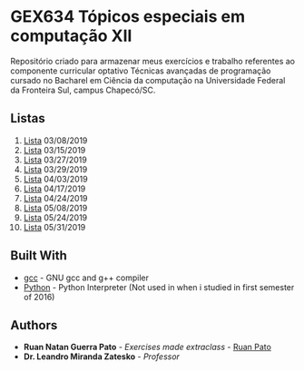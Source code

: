 # GEX634 Tópicos especiais em computação XII

Repositório criado para armazenar meus exercícios e trabalho referentes ao componente curricular optativo Técnicas avançadas de programação cursado no Bacharel em Ciência da computação na Universidade Federal da Fronteira Sul, campus Chapecó/SC.

## Listas ##
01. [Lista](https://github.com/ruanpato/gex634/tree/master/01Lista) 03/08/2019
02. [Lista](https://github.com/ruanpato/gex634/tree/master/02Lista) 03/15/2019
03. [Lista](https://github.com/ruanpato/gex634/tree/master/03Lista) 03/27/2019
04. [Lista](https://github.com/ruanpato/gex634/tree/master/04Lista) 03/29/2019
05. [Lista](https://github.com/ruanpato/gex634/tree/master/05Lista) 04/03/2019
06. [Lista](https://github.com/ruanpato/gex634/tree/master/06Lista) 04/17/2019
07. [Lista](https://github.com/ruanpato/gex634/tree/master/07Lista) 04/24/2019
08. [Lista](https://github.com/ruanpato/gex634/tree/master/08Lista) 05/08/2019
09. [Lista](https://github.com/ruanpato/gex634/tree/master/09Lista) 05/24/2019
10. [Lista](https://github.com/ruanpato/gex634/tree/master/10Lista) 05/31/2019

## Built With ##

* [gcc](https://gcc.gnu.org/) - GNU gcc and g++ compiler
* [Python](https://python.org/) - Python Interpreter (Not used in when i studied in first semester of 2016)

## Authors ##

* **Ruan Natan Guerra Pato** - *Exercises made extraclass* - [Ruan Pato](https://github.com/ruanpato)
* **Dr. Leandro Miranda Zatesko** - *Professor*
